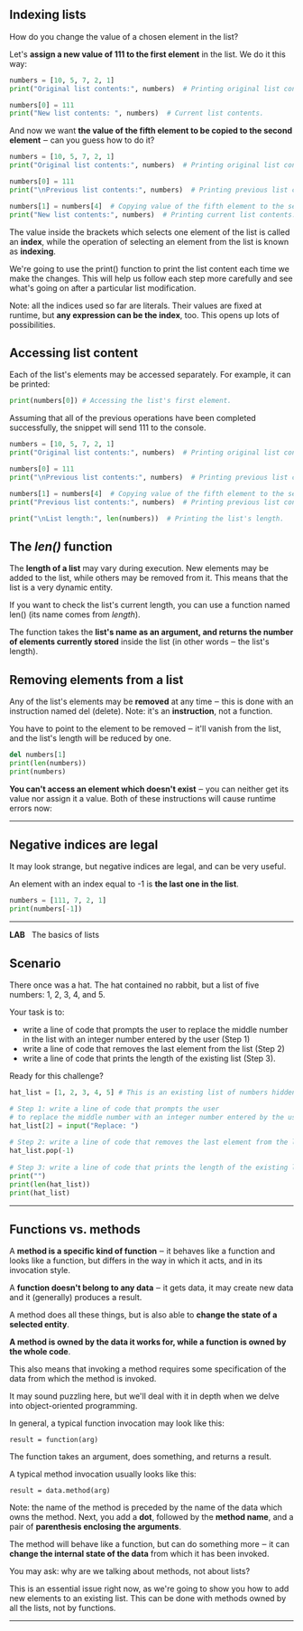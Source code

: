 ## Indexing lists

How do you change the value of a chosen element in the list?

Let's **assign a new value of 111 to the first element** in the list. We do it this way:

```python
numbers = [10, 5, 7, 2, 1]
print("Original list contents:", numbers)  # Printing original list contents.

numbers[0] = 111
print("New list contents: ", numbers)  # Current list contents.
```

And now we want **the value of the fifth element to be copied to the second element** ‒ can you guess how to do it?

```python
numbers = [10, 5, 7, 2, 1]
print("Original list contents:", numbers)  # Printing original list contents.

numbers[0] = 111
print("\nPrevious list contents:", numbers)  # Printing previous list contents.

numbers[1] = numbers[4]  # Copying value of the fifth element to the second.
print("New list contents:", numbers)  # Printing current list contents.
```

The value inside the brackets which selects one element of the list is called an **index**, while the operation of selecting an element from the list is known as **indexing**.

We're going to use the print() function to print the list content each time we make the changes. This will help us follow each step more carefully and see what's going on after a particular list modification.

Note: all the indices used so far are literals. Their values are fixed at runtime, but **any expression can be the index**, too. This opens up lots of possibilities.

## Accessing list content

Each of the list's elements may be accessed separately. For example, it can be printed:

```python
print(numbers[0]) # Accessing the list's first element.
```

Assuming that all of the previous operations have been completed successfully, the snippet will send 111 to the console.

```python
numbers = [10, 5, 7, 2, 1]
print("Original list contents:", numbers)  # Printing original list contents.

numbers[0] = 111
print("\nPrevious list contents:", numbers)  # Printing previous list contents.

numbers[1] = numbers[4]  # Copying value of the fifth element to the second.
print("Previous list contents:", numbers)  # Printing previous list contents.

print("\nList length:", len(numbers))  # Printing the list's length.
```

## The _len()_ function

The **length of a list** may vary during execution. New elements may be added to the list, while others may be removed from it. This means that the list is a very dynamic entity.

If you want to check the list's current length, you can use a function named len() (its name comes from _length_).

The function takes the **list's name as an argument, and returns the number of elements currently stored** inside the list (in other words ‒ the list's length).

## Removing elements from a list

Any of the list's elements may be **removed** at any time ‒ this is done with an instruction named del (delete). Note: it's an **instruction**, not a function.

You have to point to the element to be removed ‒ it'll vanish from the list, and the list's length will be reduced by one.

```python
del numbers[1]
print(len(numbers))
print(numbers)
```

**You can't access an element which doesn't exist** ‒ you can neither get its value nor assign it a value. Both of these instructions will cause runtime errors now:

---

## Negative indices are legal

It may look strange, but negative indices are legal, and can be very useful.

An element with an index equal to -1 is **the last one in the list**.

```python
numbers = [111, 7, 2, 1]
print(numbers[-1])
```

---

**LAB**   The basics of lists

## Scenario

There once was a hat. The hat contained no rabbit, but a list of five numbers: 1, 2, 3, 4, and 5.

Your task is to:

- write a line of code that prompts the user to replace the middle number in the list with an integer number entered by the user (Step 1)
- write a line of code that removes the last element from the list (Step 2)
- write a line of code that prints the length of the existing list (Step 3).

Ready for this challenge?

```python
hat_list = [1, 2, 3, 4, 5] # This is an existing list of numbers hidden in the hat.

# Step 1: write a line of code that prompts the user
# to replace the middle number with an integer number entered by the user.
hat_list[2] = input("Replace: ")
 
# Step 2: write a line of code that removes the last element from the list.
hat_list.pop(-1)
  
# Step 3: write a line of code that prints the length of the existing list.
print("")
print(len(hat_list))
print(hat_list)
```

---

## Functions vs. methods

A **method is a specific kind of function** ‒ it behaves like a function and looks like a function, but differs in the way in which it acts, and in its invocation style.

A **function doesn't belong to any data** ‒ it gets data, it may create new data and it (generally) produces a result.

A method does all these things, but is also able to **change the state of a selected entity**.

**A method is owned by the data it works for, while a function is owned by the whole code**.

This also means that invoking a method requires some specification of the data from which the method is invoked.

It may sound puzzling here, but we'll deal with it in depth when we delve into object-oriented programming.

In general, a typical function invocation may look like this:

`result = function(arg)`

The function takes an argument, does something, and returns a result.

A typical method invocation usually looks like this:

`result = data.method(arg)`

Note: the name of the method is preceded by the name of the data which owns the method. Next, you add a **dot**, followed by the **method name**, and a pair of **parenthesis enclosing the arguments**.

The method will behave like a function, but can do something more ‒ it can **change the internal state of the data** from which it has been invoked.

You may ask: why are we talking about methods, not about lists?

This is an essential issue right now, as we're going to show you how to add new elements to an existing list. This can be done with methods owned by all the lists, not by functions.

---

